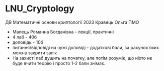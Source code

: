 # LNU_Cryptology
ДВ Математичні основи криптології 2023 Кравець Ольга ПМО

- Малець Романна Богданівна - лекції, практичні
- 4 лаб - 40б
- доповідь - 10б
- питання/відповіді на чужі доповіді - додаткові бали, за рахунок яких можна закрити залік
- На захисті лаб душить на початку, але потім розуміє, що ніхто не буде вчити теорію і просто 1-2 бали знімає. 
